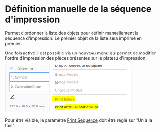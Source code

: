 Définition manuelle de la séquence d'impression
====
Permet d'ordonner la liste des objets pour définir manuellement la séquence d'impression. Le premier objet de la liste sera imprimé en premier.

Une fois activé il est possible via un nouveau menu qui permet de modifier l'ordre d'impression des pièces présentes sur le plateau d'impression.

![Menu pour modifier la séquence d'impression](../../../articles/images/menu_print_sequence.png)


Pour être visible, le paramètre [Print Sequence](print_sequence.md) doit être réglé sur "Un à la fois".